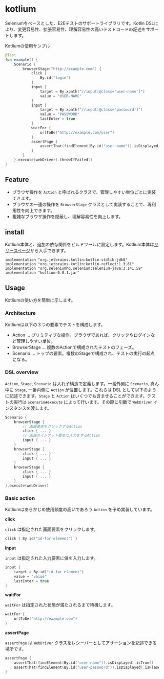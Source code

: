 # kotlium

Seleniumをベースとした、E2Eテストのサポートライブラリです。Kotlin DSLにより、変更容易性、拡張容易性、理解容易性の高いテストコードの記述をサポートします。

Kotliumの使用サンプル

``` kotlin
@Test
fun example() {
    Scenario {
        browserStage("http://example.com") {
            click {
                By.id("login")
            }
            input {
                target = By.xpath("//input[@class='user-name']")
                value = "USER-NAME"
            }
            input {
                target = By.xpath("//input[@class='password']")
                value = "PASSWORD"
                lastEnter = true
            }
            waitFor {
                urlToBe("http://example.com/user")
            }
            assertPage {
                assertThat(findElement(By.id("user-name")).isDisplayed).isTrue()
            }
        }
    }.execute(webDriver).throwIfFailed()
}
```

## Feature

* ブラウザ操作を `Action` と呼ばれるクラスで、管理しやすい単位ごとに実装できます。
* ブラウザの一連の操作を `BrowserStage` クラスとして実装することで、再利用性を向上できます。
* 複雑なブラウザ操作を隠蔽し、理解容易性を向上します。

## install

Kotlium本体と、追加の依存関係をビルドツールに設定します。Kotlium本体は[リリースページ](https://github.com/BooookStore/kotlium/releases)から入手できます。

```
implementation "org.jetbrains.kotlin:kotlin-stdlib-jdk8"
implementation "org.jetbrains.kotlin:kotlin-reflect:1.3.61"
implementation "org.seleniumhq.selenium:selenium-java:3.141.59"
implementation "kotlium-0.0.1.jar"
```

## Usage

Kotliumの使い方を簡単に示します。

### Architecture

Kotliumは以下の３つの要素でテストを構成します。

* Action ... プリミティブな操作。ブラウザであれば、クリックやログインなど管理しやすい単位。
* BrowserStage ... 複数のActionで構成されたテストのフェーズ。
* Scenario ... トップの要素。複数のStageで構成され、テストの実行の起点になる。

### DSL overview

`Action`, `Stage`, `Scenario` は入れ子構造で定義します。一番外側に `Scenario`, 真ん中に `Stage`, 一番内側に `Action` が位置します。これらは DSL として以下のように記述できます。`Stage` と `Action` はいくつでも含ませることができます。テストの実行は `Scenario#execute` によって行います。その際に引数で `WebDriver` インスタンスを渡します。

``` kotlin
Scenario {
    browserStage {
        // 画面要素をクリックするAction
        click { ... }
        // 画面のインプット要素に入力をするAction
        input { ... }
    }
    browserStage {
        click { ... }
        input { ... }
    }
    browserStage {
        click { ... }
        input { ... }
    }
}.execute(webDriver)
```

### Basic action

Kotliumはあらかじめ使用頻度の高いであろう `Action` を予め実装しています。

**click**

`click` は指定された画面要素をクリックします。

```kotlin
click { By.id("id-for-element") }
```

**input**

`input` は指定された入力要素に値を入力します。

```kotlin
input {
    target = By.id("id-for-element")
    value = "value"
    lastEnter = true
}
```

**waitFor**

`waitFor` は指定された状態が満たされるまで待機します。

```kotlin
waitFor {
    urlToBe("http://example.com")
}
```

**assertPage**

`assertPage` は `WebDriver` クラスをレシーバーとしてアサーションを記述できる場所です。

```kotlin
assertPage {
    assertThat(findElement(By.id("user-name")).isDisplayed).isTrue()
    assertThat(findElement(By.id("user-password")).isDisplayed).isFlase()
}
```